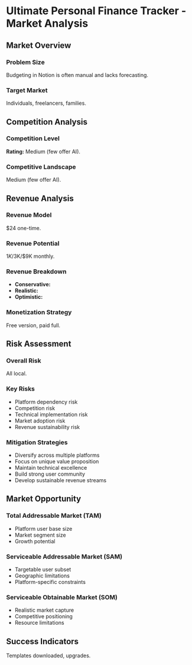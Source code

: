 # Ultimate Personal Finance Tracker - Market Analysis

## Market Overview

### Problem Size
Budgeting in Notion is often manual and lacks forecasting.

### Target Market
Individuals, freelancers, families.

## Competition Analysis

### Competition Level
**Rating:** Medium (few offer AI).

### Competitive Landscape
Medium (few offer AI).

## Revenue Analysis

### Revenue Model
$24 one-time.

### Revenue Potential
$1K/$3K/$9K monthly.

### Revenue Breakdown
- **Conservative:** 
- **Realistic:** 
- **Optimistic:** 

### Monetization Strategy
Free version, paid full.

## Risk Assessment

### Overall Risk
All local.

### Key Risks
- Platform dependency risk
- Competition risk
- Technical implementation risk
- Market adoption risk
- Revenue sustainability risk

### Mitigation Strategies
- Diversify across multiple platforms
- Focus on unique value proposition
- Maintain technical excellence
- Build strong user community
- Develop sustainable revenue streams

## Market Opportunity

### Total Addressable Market (TAM)
- Platform user base size
- Market segment size
- Growth potential

### Serviceable Addressable Market (SAM)
- Targetable user subset
- Geographic limitations
- Platform-specific constraints

### Serviceable Obtainable Market (SOM)
- Realistic market capture
- Competitive positioning
- Resource limitations

## Success Indicators
Templates downloaded, upgrades.
